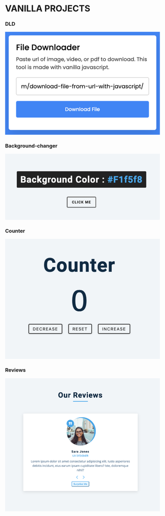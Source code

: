 # VANILLA PROJECTS
### DLD
![alt text](screenshots/1.png)

### Background-changer
![alt text](screenshots/2.png)

### Counter
![alt text](screenshots/3.png)

### Reviews
![alt text](screenshots/4.png)
